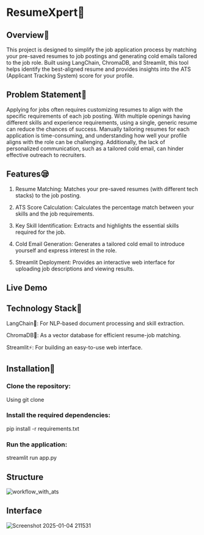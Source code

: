 # ResumeXpert📃
## Overview🔎

This project is designed to simplify the job application process by matching your pre-saved resumes to job postings and generating cold emails tailored to the job role. Built using LangChain, ChromaDB, and Streamlit, this tool helps identify the best-aligned resume and provides insights into the ATS (Applicant Tracking System) score for your profile.

## Problem Statement📜
Applying for jobs often requires customizing resumes to align with the specific requirements of each job posting. With multiple openings having different skills and experience requirements, using a single, generic resume can reduce the chances of success. Manually tailoring resumes for each application is time-consuming, and understanding how well your profile aligns with the role can be challenging. Additionally, the lack of personalized communication, such as a tailored cold email, can hinder effective outreach to recruiters.

## Features😪

1. Resume Matching: Matches your pre-saved resumes (with different tech stacks) to the job posting.

2. ATS Score Calculation: Calculates the percentage match between your skills and the job requirements.

3. Key Skill Identification: Extracts and highlights the essential skills required for the job.

4. Cold Email Generation: Generates a tailored cold email to introduce yourself and express interest in the role.

5. Streamlit Deployment: Provides an interactive web interface for uploading job descriptions and viewing results.

## Live Demo

## Technology Stack🤖

LangChain🦜: For NLP-based document processing and skill extraction.

ChromaDB🧠: As a vector database for efficient resume-job matching.

Streamlit⚡: For building an easy-to-use web interface.

## Installation📩

### Clone the repository:
Using git clone 

### Install the required dependencies:
pip install -r requirements.txt

### Run the application:
streamlit run app.py

## Structure 


![workflow_with_ats](https://github.com/user-attachments/assets/979171e3-4c63-4fd6-9ca7-1ceacaf3be50)

## Interface

![Screenshot 2025-01-04 211531](https://github.com/user-attachments/assets/77889a7b-d044-4615-abfc-f7b1aac10fc3)

